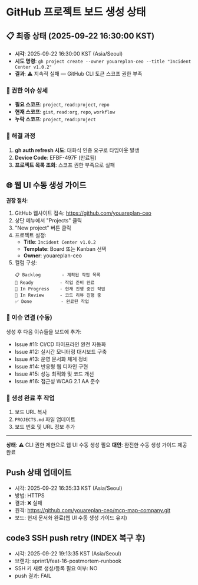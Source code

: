 # GitHub 프로젝트 보드 생성 상태

## 📋 최종 상태 (2025-09-22 16:30:00 KST)

- **시각**: 2025-09-22 16:30:00 KST (Asia/Seoul)
- **시도 명령**: `gh project create --owner youareplan-ceo --title "Incident Center v1.0.2"`
- **결과**: ⚠️ 지속적 실패 — GitHub CLI 토큰 스코프 권한 부족

### 🚨 권한 이슈 상세
- **필요 스코프**: `project`, `read:project`, `repo`
- **현재 스코프**: `gist`, `read:org`, `repo`, `workflow`
- **누락 스코프**: `project`, `read:project`

### 🔧 해결 과정
1. **gh auth refresh 시도**: 대화식 인증 요구로 타임아웃 발생
2. **Device Code**: EFBF-497F (만료됨)
3. **프로젝트 목록 조회**: 스코프 권한 부족으로 실패

## 🌐 웹 UI 수동 생성 가이드

**권장 절차**:
1. GitHub 웹사이트 접속: https://github.com/youareplan-ceo
2. 상단 메뉴에서 "Projects" 클릭
3. "New project" 버튼 클릭
4. 프로젝트 설정:
   - **Title**: `Incident Center v1.0.2`
   - **Template**: Board 또는 Kanban 선택
   - **Owner**: youareplan-ceo
5. 컬럼 구성:
   ```
   📋 Backlog        - 계획된 작업 목록
   🎯 Ready          - 작업 준비 완료
   🚀 In Progress    - 현재 진행 중인 작업
   👀 In Review      - 코드 리뷰 진행 중
   ✅ Done           - 완료된 작업
   ```

### 📎 이슈 연결 (수동)
생성 후 다음 이슈들을 보드에 추가:
- Issue #11: CI/CD 파이프라인 완전 자동화
- Issue #12: 실시간 모니터링 대시보드 구축
- Issue #13: 운영 문서화 체계 정비
- Issue #14: 반응형 웹 디자인 구현
- Issue #15: 성능 최적화 및 코드 개선
- Issue #16: 접근성 WCAG 2.1 AA 준수

### 📝 생성 완료 후 작업
1. 보드 URL 복사
2. `PROJECTS.md` 파일 업데이트
3. 보드 번호 및 URL 정보 추가

---

**상태**: ⚠️ CLI 권한 제한으로 웹 UI 수동 생성 필요
**대안**: 완전한 수동 생성 가이드 제공 완료
## Push 상태 업데이트
- 시각: 2025-09-22 16:35:33 KST (Asia/Seoul)
- 방법: HTTPS
- 결과: ❌ 실패
- 원격: https://github.com/youareplan-ceo/mcp-map-company.git
- 보드: 현재 문서화 완료(웹 UI 수동 생성 가이드 유지)

## code3 SSH push retry (INDEX 복구 후)
- 시각: 2025-09-22 19:13:35 KST (Asia/Seoul)
- 브랜치: sprint1/feat-16-postmortem-runbook
- SSH 키 새로 생성/등록 필요 여부: NO
- push 결과: FAIL
